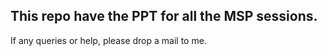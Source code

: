 ## This repo have the PPT for all the MSP sessions.
If any queries or help, please drop a mail to me. 
